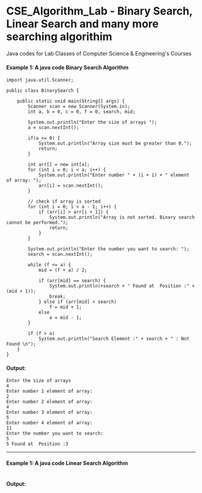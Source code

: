 # CSE_Algorithm_Lab - Binary Search, Linear Search and many more searching algorithim
Java codes for Lab Classes of Computer Science &amp; Engineering's Courses<br>
#### Example 1: A java code Binary Search Algorithm 

```
import java.util.Scanner;

public class BinarySearch {

    public static void main(String[] args) {
        Scanner scan = new Scanner(System.in);
        int a, b = 0, c = 0, f = 0, search, mid;

        System.out.println("Enter the size of arrays ");
        a = scan.nextInt();

        if(a <= 0) {
            System.out.println("Array size must be greater than 0.");
            return;
        }

        int arr[] = new int[a];
        for (int i = 0; i < a; i++) {
            System.out.println("Enter number " + (i + 1) + " element of array: ");
            arr[i] = scan.nextInt();
        }

        // check if array is sorted
        for (int i = 0; i < a - 1; i++) {
            if (arr[i] > arr[i + 1]) {
                System.out.println("Array is not sorted. Binary search cannot be performed.");
                return;
            }
        }

        System.out.println("Enter the number you want to search: ");
        search = scan.nextInt();

        while (f <= a) {
            mid = (f + a) / 2;

            if (arr[mid] == search) {
                System.out.println(+search + " Found at  Position :" + (mid + 1));
                break;
            } else if (arr[mid] < search)
                f = mid + 1;
            else
                a = mid - 1;
        }

        if (f > a)
            System.out.println("Search Element :" + search + " : Not Found \n");
    }
}

```

#### Output: 
```
Enter the size of arrays 
4
Enter number 1 element of array: 
2
Enter number 2 element of array: 
4
Enter number 3 element of array: 
5
Enter number 4 element of array: 
11
Enter the number you want to search: 
5
5 Found at  Position :3
```
***
#### Example 1: A java code Linear Search Algorithm 

```
```

#### Output: 
```
```
